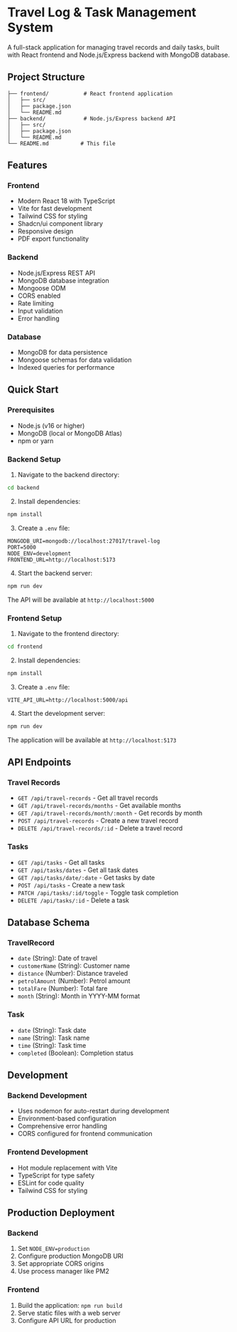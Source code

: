 # Travel Log & Task Management System

A full-stack application for managing travel records and daily tasks, built with React frontend and Node.js/Express backend with MongoDB database.

## Project Structure

```
├── frontend/           # React frontend application
│   ├── src/
│   ├── package.json
│   └── README.md
├── backend/            # Node.js/Express backend API
│   ├── src/
│   ├── package.json
│   └── README.md
└── README.md          # This file
```

## Features

### Frontend
- Modern React 18 with TypeScript
- Vite for fast development
- Tailwind CSS for styling
- Shadcn/ui component library
- Responsive design
- PDF export functionality

### Backend
- Node.js/Express REST API
- MongoDB database integration
- Mongoose ODM
- CORS enabled
- Rate limiting
- Input validation
- Error handling

### Database
- MongoDB for data persistence
- Mongoose schemas for data validation
- Indexed queries for performance

## Quick Start

### Prerequisites
- Node.js (v16 or higher)
- MongoDB (local or MongoDB Atlas)
- npm or yarn

### Backend Setup

1. Navigate to the backend directory:
```bash
cd backend
```

2. Install dependencies:
```bash
npm install
```

3. Create a `.env` file:
```env
MONGODB_URI=mongodb://localhost:27017/travel-log
PORT=5000
NODE_ENV=development
FRONTEND_URL=http://localhost:5173
```

4. Start the backend server:
```bash
npm run dev
```

The API will be available at `http://localhost:5000`

### Frontend Setup

1. Navigate to the frontend directory:
```bash
cd frontend
```

2. Install dependencies:
```bash
npm install
```

3. Create a `.env` file:
```env
VITE_API_URL=http://localhost:5000/api
```

4. Start the development server:
```bash
npm run dev
```

The application will be available at `http://localhost:5173`

## API Endpoints

### Travel Records
- `GET /api/travel-records` - Get all travel records
- `GET /api/travel-records/months` - Get available months
- `GET /api/travel-records/month/:month` - Get records by month
- `POST /api/travel-records` - Create a new travel record
- `DELETE /api/travel-records/:id` - Delete a travel record

### Tasks
- `GET /api/tasks` - Get all tasks
- `GET /api/tasks/dates` - Get all task dates
- `GET /api/tasks/date/:date` - Get tasks by date
- `POST /api/tasks` - Create a new task
- `PATCH /api/tasks/:id/toggle` - Toggle task completion
- `DELETE /api/tasks/:id` - Delete a task

## Database Schema

### TravelRecord
- `date` (String): Date of travel
- `customerName` (String): Customer name
- `distance` (Number): Distance traveled
- `petrolAmount` (Number): Petrol amount
- `totalFare` (Number): Total fare
- `month` (String): Month in YYYY-MM format

### Task
- `date` (String): Task date
- `name` (String): Task name
- `time` (String): Task time
- `completed` (Boolean): Completion status

## Development

### Backend Development
- Uses nodemon for auto-restart during development
- Environment-based configuration
- Comprehensive error handling
- CORS configured for frontend communication

### Frontend Development
- Hot module replacement with Vite
- TypeScript for type safety
- ESLint for code quality
- Tailwind CSS for styling

## Production Deployment

### Backend
1. Set `NODE_ENV=production`
2. Configure production MongoDB URI
3. Set appropriate CORS origins
4. Use process manager like PM2

### Frontend
1. Build the application: `npm run build`
2. Serve static files with a web server
3. Configure API URL for production
